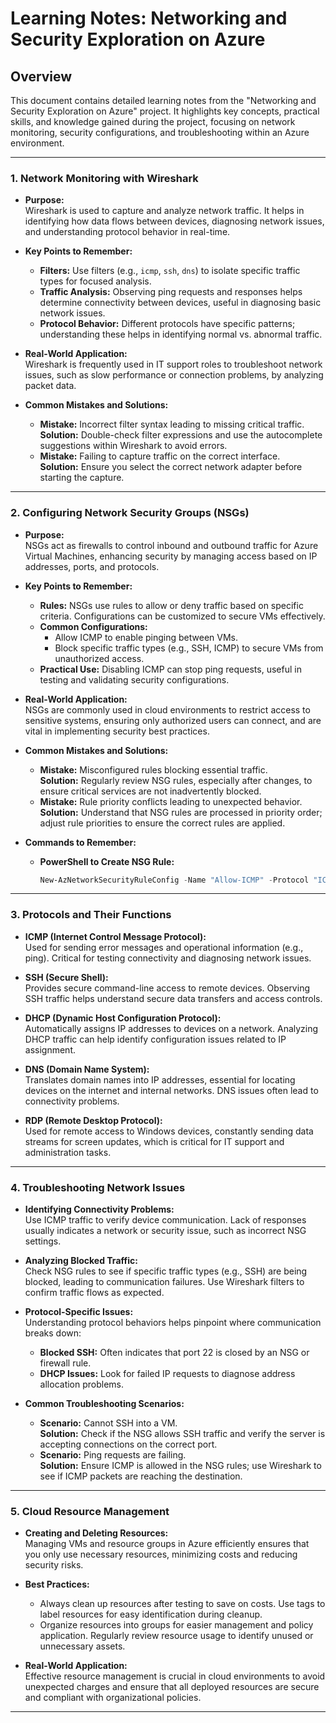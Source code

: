# Learning Notes: Networking and Security Exploration on Azure

## Overview
This document contains detailed learning notes from the "Networking and Security Exploration on Azure" project. It highlights key concepts, practical skills, and knowledge gained during the project, focusing on network monitoring, security configurations, and troubleshooting within an Azure environment.

---

### 1. Network Monitoring with Wireshark

- **Purpose:**  
  Wireshark is used to capture and analyze network traffic. It helps in identifying how data flows between devices, diagnosing network issues, and understanding protocol behavior in real-time.

- **Key Points to Remember:**
  - **Filters:** Use filters (e.g., `icmp`, `ssh`, `dns`) to isolate specific traffic types for focused analysis.
  - **Traffic Analysis:** Observing ping requests and responses helps determine connectivity between devices, useful in diagnosing basic network issues.
  - **Protocol Behavior:** Different protocols have specific patterns; understanding these helps in identifying normal vs. abnormal traffic.

- **Real-World Application:**  
  Wireshark is frequently used in IT support roles to troubleshoot network issues, such as slow performance or connection problems, by analyzing packet data.

- **Common Mistakes and Solutions:**
  - **Mistake:** Incorrect filter syntax leading to missing critical traffic.  
    **Solution:** Double-check filter expressions and use the autocomplete suggestions within Wireshark to avoid errors.
  - **Mistake:** Failing to capture traffic on the correct interface.  
    **Solution:** Ensure you select the correct network adapter before starting the capture.

---

### 2. Configuring Network Security Groups (NSGs)

- **Purpose:**  
  NSGs act as firewalls to control inbound and outbound traffic for Azure Virtual Machines, enhancing security by managing access based on IP addresses, ports, and protocols.

- **Key Points to Remember:**
  - **Rules:** NSGs use rules to allow or deny traffic based on specific criteria. Configurations can be customized to secure VMs effectively.
  - **Common Configurations:** 
    - Allow ICMP to enable pinging between VMs.
    - Block specific traffic types (e.g., SSH, ICMP) to secure VMs from unauthorized access.
  - **Practical Use:** Disabling ICMP can stop ping requests, useful in testing and validating security configurations.

- **Real-World Application:**  
  NSGs are commonly used in cloud environments to restrict access to sensitive systems, ensuring only authorized users can connect, and are vital in implementing security best practices.

- **Common Mistakes and Solutions:**
  - **Mistake:** Misconfigured rules blocking essential traffic.  
    **Solution:** Regularly review NSG rules, especially after changes, to ensure critical services are not inadvertently blocked.
  - **Mistake:** Rule priority conflicts leading to unexpected behavior.  
    **Solution:** Understand that NSG rules are processed in priority order; adjust rule priorities to ensure the correct rules are applied.

- **Commands to Remember:**
  - **PowerShell to Create NSG Rule:**  
    ```powershell
    New-AzNetworkSecurityRuleConfig -Name "Allow-ICMP" -Protocol "ICMP" -Direction "Inbound" -Priority 100 -SourceAddressPrefix "Any" -SourcePortRange "*" -DestinationAddressPrefix "Any" -DestinationPortRange "*" -Access "Allow"
    ```

---

### 3. Protocols and Their Functions

- **ICMP (Internet Control Message Protocol):**  
  Used for sending error messages and operational information (e.g., ping). Critical for testing connectivity and diagnosing network issues.

- **SSH (Secure Shell):**  
  Provides secure command-line access to remote devices. Observing SSH traffic helps understand secure data transfers and access controls.

- **DHCP (Dynamic Host Configuration Protocol):**  
  Automatically assigns IP addresses to devices on a network. Analyzing DHCP traffic can help identify configuration issues related to IP assignment.

- **DNS (Domain Name System):**  
  Translates domain names into IP addresses, essential for locating devices on the internet and internal networks. DNS issues often lead to connectivity problems.

- **RDP (Remote Desktop Protocol):**  
  Used for remote access to Windows devices, constantly sending data streams for screen updates, which is critical for IT support and administration tasks.

---

### 4. Troubleshooting Network Issues

- **Identifying Connectivity Problems:**  
  Use ICMP traffic to verify device communication. Lack of responses usually indicates a network or security issue, such as incorrect NSG settings.

- **Analyzing Blocked Traffic:**  
  Check NSG rules to see if specific traffic types (e.g., SSH) are being blocked, leading to communication failures. Use Wireshark filters to confirm traffic flows as expected.

- **Protocol-Specific Issues:**  
  Understanding protocol behaviors helps pinpoint where communication breaks down:
  - **Blocked SSH:** Often indicates that port 22 is closed by an NSG or firewall rule.
  - **DHCP Issues:** Look for failed IP requests to diagnose address allocation problems.

- **Common Troubleshooting Scenarios:**
  - **Scenario:** Cannot SSH into a VM.  
    **Solution:** Check if the NSG allows SSH traffic and verify the server is accepting connections on the correct port.
  - **Scenario:** Ping requests are failing.  
    **Solution:** Ensure ICMP is allowed in the NSG rules; use Wireshark to see if ICMP packets are reaching the destination.

---

### 5. Cloud Resource Management

- **Creating and Deleting Resources:**  
  Managing VMs and resource groups in Azure efficiently ensures that you only use necessary resources, minimizing costs and reducing security risks.

- **Best Practices:**
  - Always clean up resources after testing to save on costs. Use tags to label resources for easy identification during cleanup.
  - Organize resources into groups for easier management and policy application. Regularly review resource usage to identify unused or unnecessary assets.

- **Real-World Application:**  
  Effective resource management is crucial in cloud environments to avoid unexpected charges and ensure that all deployed resources are secure and compliant with organizational policies.

---
